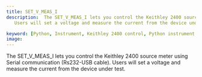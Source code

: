 ```yaml
---
title: SET_V_MEAS_I
description:  The SET_V_MEAS_I lets you control the Keithley 2400 source meter using Serial communication (Rs232-USB cable).
   Users will set a voltage and measure the current from the device under test.

keyword: [Python, Instrument, Keithley 2400 control, Python instrument integration, Measurement and analysis, Python"-"based instrument control, Keithley instrument control, Enhance measurements with Python, Python"-"based measurement techniques, Streamline instrument usage, Accurate data analysis,Python integration with Keithley 2400]
image:
--- 
```


The SET_V_MEAS_I lets you control the Keithley 2400 source meter using Serial communication (Rs232-USB cable).
   Users will set a voltage and measure the current from the device under test.
